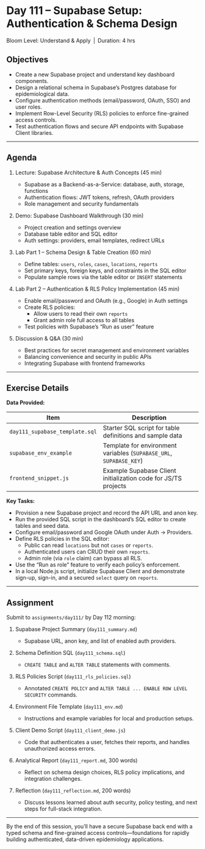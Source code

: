 # **Day 111 – Supabase Setup: Authentication & Schema Design**
  
Bloom Level: Understand & Apply | Duration: 4 hrs  

## Objectives  

- Create a new Supabase project and understand key dashboard components.  
- Design a relational schema in Supabase’s Postgres database for epidemiological data.  
- Configure authentication methods (email/password, OAuth, SSO) and user roles.  
- Implement Row-Level Security (RLS) policies to enforce fine-grained access controls.  
- Test authentication flows and secure API endpoints with Supabase Client libraries.  

---  

## Agenda  

1. Lecture: Supabase Architecture & Auth Concepts (45 min)  
   - Supabase as a Backend-as-a-Service: database, auth, storage, functions  
   - Authentication flows: JWT tokens, refresh, OAuth providers  
   - Role management and security fundamentals  

2. Demo: Supabase Dashboard Walkthrough (30 min)  
   - Project creation and settings overview  
   - Database table editor and SQL editor  
   - Auth settings: providers, email templates, redirect URLs  

3. Lab Part 1 – Schema Design & Table Creation (60 min)  
   - Define tables: `users`, `roles`, `cases`, `locations`, `reports`  
   - Set primary keys, foreign keys, and constraints in the SQL editor  
   - Populate sample rows via the table editor or `INSERT` statements  

4. Lab Part 2 – Authentication & RLS Policy Implementation (45 min)  
   - Enable email/password and OAuth (e.g., Google) in Auth settings  
   - Create RLS policies:  
     - Allow users to read their own `reports`  
     - Grant admin role full access to all tables  
   - Test policies with Supabase’s “Run as user” feature  

5. Discussion & Q&A (30 min)  
   - Best practices for secret management and environment variables  
   - Balancing convenience and security in public APIs  
   - Integrating Supabase with frontend frameworks  

---  

## Exercise Details  

**Data Provided:**  

| Item                         | Description                                                        |
|------------------------------|--------------------------------------------------------------------|
| `day111_supabase_template.sql` | Starter SQL script for table definitions and sample data          |
| `supabase_env_example`       | Template for environment variables (`SUPABASE_URL`, `SUPABASE_KEY`) |
| `frontend_snippet.js`        | Example Supabase Client initialization code for JS/TS projects     |

**Key Tasks:**  

- Provision a new Supabase project and record the API URL and anon key.  
- Run the provided SQL script in the dashboard’s SQL editor to create tables and seed data.  
- Configure email/password and Google OAuth under Auth → Providers.  
- Define RLS policies in the SQL editor:  
  - Public can read `locations` but not `cases` or `reports`.  
  - Authenticated users can CRUD their own `reports`.  
  - Admin role (via `role` claim) can bypass all RLS.  
- Use the “Run as role” feature to verify each policy’s enforcement.  
- In a local Node.js script, initialize Supabase Client and demonstrate sign-up, sign-in, and a secured `select` query on `reports`.  

---  

## Assignment  

Submit to `assignments/day111/` by Day 112 morning:  

1. Supabase Project Summary (`day111_summary.md`)  
   - Supabase URL, anon key, and list of enabled auth providers.  

2. Schema Definition SQL (`day111_schema.sql`)  
   - `CREATE TABLE` and `ALTER TABLE` statements with comments.  

3. RLS Policies Script (`day111_rls_policies.sql`)  
   - Annotated `CREATE POLICY` and `ALTER TABLE ... ENABLE ROW LEVEL SECURITY` commands.  

4. Environment File Template (`day111_env.md`)  
   - Instructions and example variables for local and production setups.  

5. Client Demo Script (`day111_client_demo.js`)  
   - Code that authenticates a user, fetches their reports, and handles unauthorized access errors.  

6. Analytical Report (`day111_report.md`, 300 words)  
   - Reflect on schema design choices, RLS policy implications, and integration challenges.  

7. Reflection (`day111_reflection.md`, 200 words)  
   - Discuss lessons learned about auth security, policy testing, and next steps for full-stack integration.  

---  

By the end of this session, you’ll have a secure Supabase back end with a typed schema and fine-grained access controls—foundations for rapidly building authenticated, data-driven epidemiology applications.

